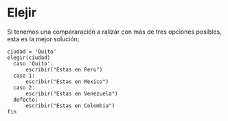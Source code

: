 # Elejir
Si tenemos una compararación a ralizar con más de tres opciones posibles, esta es la mejor solución;

```
ciudad = 'Quito'
elegir(ciudad)
  caso 'Quito':
      escribir("Estas en Peru")
  caso 1:
      escribir("Estas en Mexico")
  caso 2:
      escribir("Estas en Venezuela")
  defecto:
      escribir("Estas en Colombia")
fin
```